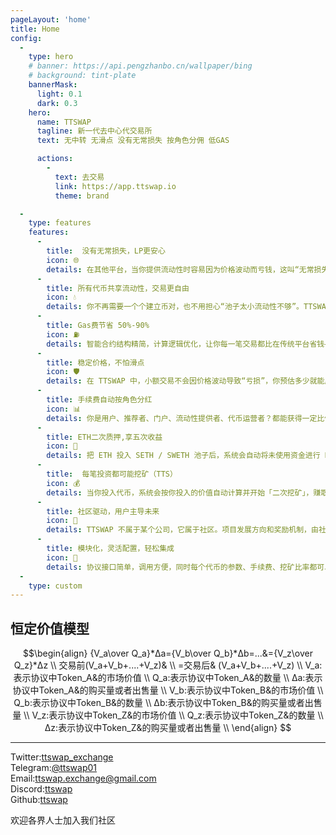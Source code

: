 ```yaml
---
pageLayout: 'home'
title: Home
config:
  -
    type: hero
    # banner: https://api.pengzhanbo.cn/wallpaper/bing
    # background: tint-plate
    bannerMask:
      light: 0.1
      dark: 0.3
    hero:
      name: TTSWAP
      tagline: 新一代去中心代交易所
      text: 无中转 无滑点 没有无常损失 按角色分佣 低GAS

      actions:
        -
          text: 去交易
          link: https://app.ttswap.io
          theme: brand

  -
    type: features
    features:
      -
        title:  没有无常损失，LP更安心
        icon: 🌐
        details: 在其他平台，当你提供流动性时容易因为价格波动而亏钱，这叫“无常损失”。TTSWAP 的机制可以有效避免这个问题，你的投入不会减少。
      -
        title: 所有代币共享流动性，交易更自由
        icon: 💧
        details: 你不再需要一个个建立币对，也不用担心“池子太小流动性不够”。TTSWAP 让所有币对中的同一个代币共用一个超级池子，交易更快、更顺畅。
      -
        title: Gas费节省 50%-90%
        icon: ⛽️
        details: 智能合约结构精简，计算逻辑优化，让你每一笔交易都比在传统平台省钱——Gas 省得看得见。
      -
        title: 稳定价格，不怕滑点
        icon: 🛡️
        details: 在 TTSWAP 中，小额交易不会因价格波动导致“亏损”，你预估多少就能成交多少——交易体验更可控。
      -
        title: 手续费自动按角色分红
        icon: 📊
        details: 你是用户、推荐者、门户、流动性提供者、代币运营者？都能获得一定比例的手续费分润，人人可参与。
      -
        title: ETH二次质押,享五次收益
        icon: 🌱
        details: 把 ETH 投入 SETH / SWETH 池子后，系统会自动将未使用资金进行 Rocketpool 质押，享受年化 3~5% 的额外回报。
      -
        title:  每笔投资都可能挖矿（TTS）
        icon: 💰
        details: 当你投入代币，系统会按你投入的价值自动计算并开始「二次挖矿」，赚取额外 TTS 奖励。
      -
        title: 社区驱动，用户主导未来
        icon: 👥
        details: TTSWAP 不属于某个公司，它属于社区。项目发展方向和奖励机制，由社区共识推动决定。
      -
        title: 模块化，灵活配置，轻松集成
        icon: 💎
        details: 协议接口简单，调用方便，同时每个代币的参数、手续费、挖矿比率都可以灵活设置，为项目方和开发者提供更多自由度。
  -
    type: custom
---
```

## 恒定价值模型
$$\begin{align}
    {V_a\over Q_a}*Δa={V_b\over Q_b}*Δb=...&={V_z\over Q_z}*Δz  \\
    交易前(V_a+V_b+....+V_z)& \\
    =交易后& (V_a+V_b+....+V_z)  \\
    V_a:表示协议中Token_A&的市场价值  \\
    Q_a:表示协议中Token_A&的数量  \\
    Δa:表示协议中Token_A&的购买量或者出售量  \\
    V_b:表示协议中Token_B&的市场价值  \\
    Q_b:表示协议中Token_B&的数量  \\
    Δb:表示协议中Token_B&的购买量或者出售量  \\
    V_z:表示协议中Token_Z&的市场价值  \\
    Q_z:表示协议中Token_Z&的数量  \\
    Δz:表示协议中Token_Z&的购买量或者出售量  \\
\end{align}
$$

---
Twitter:[ttswap_exchange](https://x.com/ttswap_exchange)  
Telegram:[@ttswap01](https://t.me/ttswap01)  
Email:[ttswap.exchange@gmail.com](mailto:ttswap.exchange@gmail.com)  
Discord:[ttswap](https://discord.gg/XygqnmQgX3)  
Github:[ttswap](http://github.com/ttswap)  

欢迎各界人士加入我们社区